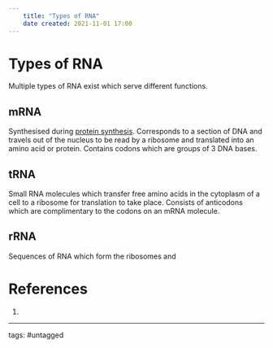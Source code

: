 ```yaml
---
	title: "Types of RNA"
	date created: 2021-11-01 17:00
---
```

# Types of RNA

Multiple types of RNA exist which serve different functions.

## mRNA

Synthesised during [protein synthesis](Protein%20Synthesis.md). Corresponds to a section of DNA and travels out of the nucleus to be read by a ribosome and translated into an amino acid or protein. Contains codons which are groups of 3 DNA bases.

## tRNA

Small RNA molecules which transfer free amino acids in the cytoplasm of a cell to a ribosome for translation to take place. Consists of anticodons which are complimentary to the codons on an mRNA molecule.

## rRNA

Sequences of RNA which form the ribosomes and 

# References
1. 

---
tags: #untagged